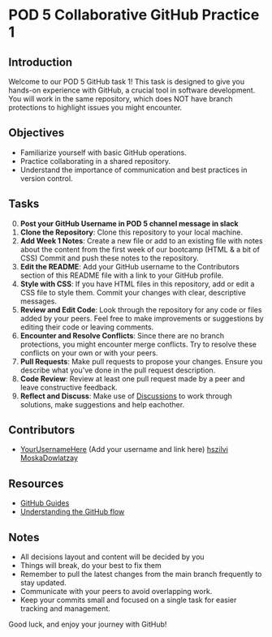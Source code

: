 # POD 5 Collaborative GitHub Practice 1

## Introduction

Welcome to our POD 5 GitHub task 1! This task is designed to give you hands-on experience with GitHub, a crucial tool in software development. You will work in the same repository, which does NOT have branch protections to highlight issues you might encounter.

## Objectives

- Familiarize yourself with basic GitHub operations.
- Practice collaborating in a shared repository.
- Understand the importance of communication and best practices in version control.

## Tasks

0. **Post your GitHub Username in POD 5 channel message in slack**
1. **Clone the Repository**: Clone this repository to your local machine.
2. **Add Week 1 Notes**: Create a new file or add to an existing file with notes about the content from the first week of our bootcamp (HTML & a bit of CSS) Commit and push these notes to the repository.
3. **Edit the README**: Add your GitHub username to the Contributors section of this README file with a link to your GitHub profile.
4. **Style with CSS**: If you have HTML files in this repository, add or edit a CSS file to style them. Commit your changes with clear, descriptive messages.
5. **Review and Edit Code**: Look through the repository for any code or files added by your peers. Feel free to make improvements or suggestions by editing their code or leaving comments.
6. **Encounter and Resolve Conflicts**: Since there are no branch protections, you might encounter merge conflicts. Try to resolve these conflicts on your own or with your peers.
7. **Pull Requests**: Make pull requests to propose your changes. Ensure you describe what you've done in the pull request description.
8. **Code Review**: Review at least one pull request made by a peer and leave constructive feedback.
9. **Reflect and Discuss**: Make use of [Discussions](https://github.com/MartinSWDev/pod-5-week-1-notes/discussions) to work through solutions, make suggestions and help eachother.

## Contributors

- [YourUsernameHere](#) (Add your username and link here)
  [hszilvi](https://github.com/hszilvi)
  [MoskaDowlatzay](https://github.com/MoskaDowlatzay)

## Resources

- [GitHub Guides](https://guides.github.com)
- [Understanding the GitHub flow](https://guides.github.com/introduction/flow/)

## Notes

- All decisions layout and content will be decided by you
- Things will break, do your best to fix them
- Remember to pull the latest changes from the main branch frequently to stay updated.
- Communicate with your peers to avoid overlapping work.
- Keep your commits small and focused on a single task for easier tracking and management.

Good luck, and enjoy your journey with GitHub!
